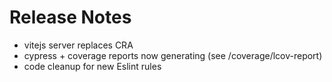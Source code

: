 # Release Notes

- vitejs server replaces CRA
- cypress + coverage reports now generating (see /coverage/lcov-report)
- code cleanup for new Eslint rules
